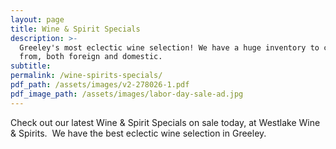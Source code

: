 ```yaml
---
layout: page
title: Wine & Spirit Specials
description: >-
  Greeley's most eclectic wine selection! We have a huge inventory to choose
  from, both foreign and domestic.
subtitle:
permalink: /wine-spirits-specials/
pdf_path: /assets/images/v2-278026-1.pdf
pdf_image_path: /assets/images/labor-day-sale-ad.jpg
---
```


Check out our latest Wine & Spirit Specials on sale today, at Westlake Wine & Spirits.  We have the best eclectic wine selection in Greeley.